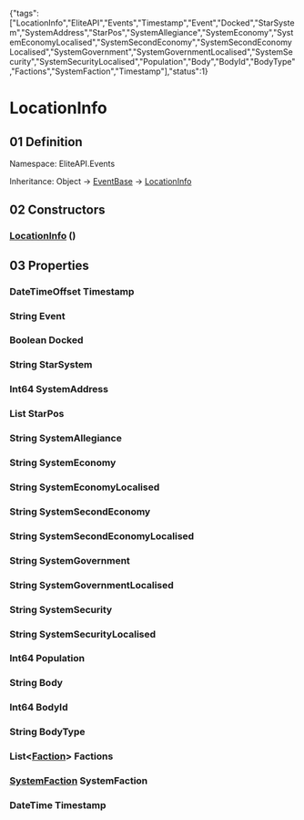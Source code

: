 {"tags":["LocationInfo","EliteAPI","Events","Timestamp","Event","Docked","StarSystem","SystemAddress","StarPos","SystemAllegiance","SystemEconomy","SystemEconomyLocalised","SystemSecondEconomy","SystemSecondEconomyLocalised","SystemGovernment","SystemGovernmentLocalised","SystemSecurity","SystemSecurityLocalised","Population","Body","BodyId","BodyType","Factions","SystemFaction","Timestamp"],"status":1}

# LocationInfo

## 01 Definition

Namespace: <span class='code'>EliteAPI.Events</span>

Inheritance: <span class='code'>Object</span> → <span class='code'>[EventBase](../../EliteAPI/Events/EventBase.html)</span> → <span class='code'>[LocationInfo](../../EliteAPI/Events/LocationInfo.html)</span>

## 02 Constructors

### <span class='code'>[LocationInfo](../../EliteAPI/Events/LocationInfo.html)</span> ()

## 03 Properties

### <span class='code'>DateTimeOffset</span> Timestamp

### <span class='code'>String</span> Event

### <span class='code'>Boolean</span> Docked

### <span class='code'>String</span> StarSystem

### <span class='code'>Int64</span> SystemAddress

### <span class='code'>List<Single></span> StarPos

### <span class='code'>String</span> SystemAllegiance

### <span class='code'>String</span> SystemEconomy

### <span class='code'>String</span> SystemEconomyLocalised

### <span class='code'>String</span> SystemSecondEconomy

### <span class='code'>String</span> SystemSecondEconomyLocalised

### <span class='code'>String</span> SystemGovernment

### <span class='code'>String</span> SystemGovernmentLocalised

### <span class='code'>String</span> SystemSecurity

### <span class='code'>String</span> SystemSecurityLocalised

### <span class='code'>Int64</span> Population

### <span class='code'>String</span> Body

### <span class='code'>Int64</span> BodyId

### <span class='code'>String</span> BodyType

### <span class='code'>List<[Faction](../../EliteAPI/Events/Faction.html)></span> Factions

### <span class='code'>[SystemFaction](../../EliteAPI/Events/SystemFaction.html)</span> SystemFaction

### <span class='code'>DateTime</span> Timestamp

